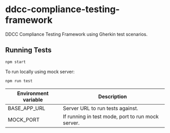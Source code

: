 # ddcc-compliance-testing-framework

DDCC Compliance Testing Framework using Gherkin test scenarios.

## Running Tests

```sh
npm start
```

To run locally using mock server:

```sh
npm run test
```

| Environment variable  | Description |
| ------------- | ------------- |
| BASE_APP_URL  | Server URL to run tests against.  |
| MOCK_PORT  |  If running in test mode, port to run mock server.  |
